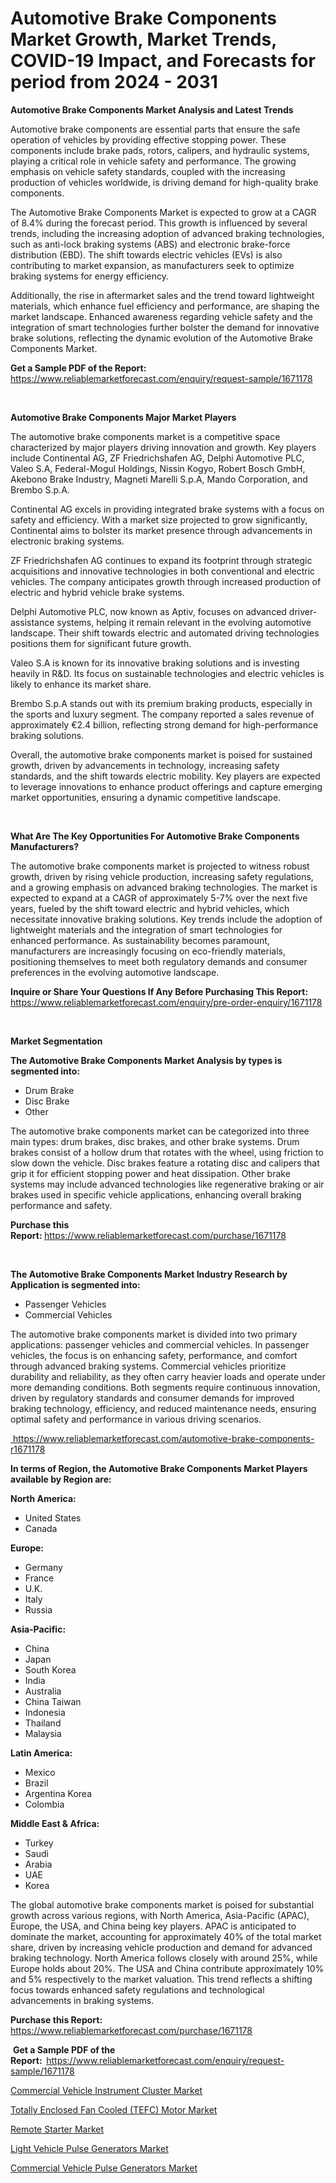 <p><h1>Automotive Brake Components Market Growth, Market Trends, COVID-19 Impact, and Forecasts for period from 2024 - 2031</h1></p><p><strong>Automotive Brake Components Market Analysis and Latest Trends</strong></p>
<p><p>Automotive brake components are essential parts that ensure the safe operation of vehicles by providing effective stopping power. These components include brake pads, rotors, calipers, and hydraulic systems, playing a critical role in vehicle safety and performance. The growing emphasis on vehicle safety standards, coupled with the increasing production of vehicles worldwide, is driving demand for high-quality brake components.</p><p>The Automotive Brake Components Market is expected to grow at a CAGR of 8.4% during the forecast period. This growth is influenced by several trends, including the increasing adoption of advanced braking technologies, such as anti-lock braking systems (ABS) and electronic brake-force distribution (EBD). The shift towards electric vehicles (EVs) is also contributing to market expansion, as manufacturers seek to optimize braking systems for energy efficiency.</p><p>Additionally, the rise in aftermarket sales and the trend toward lightweight materials, which enhance fuel efficiency and performance, are shaping the market landscape. Enhanced awareness regarding vehicle safety and the integration of smart technologies further bolster the demand for innovative brake solutions, reflecting the dynamic evolution of the Automotive Brake Components Market.</p></p>
<p><strong>Get a Sample PDF of the Report:&nbsp;</strong> <a href="https://www.reliablemarketforecast.com/enquiry/request-sample/1671178?utm_campaign=1108&utm_medium=2&utm_source=Github&utm_content=ia&utm_term=02112024&utm_id=automotive-brake-components">https://www.reliablemarketforecast.com/enquiry/request-sample/1671178</a></p>
<p>&nbsp;</p>
<p><strong>Automotive Brake Components Major Market Players</strong></p>
<p><p>The automotive brake components market is a competitive space characterized by major players driving innovation and growth. Key players include Continental AG, ZF Friedrichshafen AG, Delphi Automotive PLC, Valeo S.A, Federal-Mogul Holdings, Nissin Kogyo, Robert Bosch GmbH, Akebono Brake Industry, Magneti Marelli S.p.A, Mando Corporation, and Brembo S.p.A.</p><p>Continental AG excels in providing integrated brake systems with a focus on safety and efficiency. With a market size projected to grow significantly, Continental aims to bolster its market presence through advancements in electronic braking systems.</p><p>ZF Friedrichshafen AG continues to expand its footprint through strategic acquisitions and innovative technologies in both conventional and electric vehicles. The company anticipates growth through increased production of electric and hybrid vehicle brake systems.</p><p>Delphi Automotive PLC, now known as Aptiv, focuses on advanced driver-assistance systems, helping it remain relevant in the evolving automotive landscape. Their shift towards electric and automated driving technologies positions them for significant future growth.</p><p>Valeo S.A is known for its innovative braking solutions and is investing heavily in R&D. Its focus on sustainable technologies and electric vehicles is likely to enhance its market share.</p><p>Brembo S.p.A stands out with its premium braking products, especially in the sports and luxury segment. The company reported a sales revenue of approximately €2.4 billion, reflecting strong demand for high-performance braking solutions.</p><p>Overall, the automotive brake components market is poised for sustained growth, driven by advancements in technology, increasing safety standards, and the shift towards electric mobility. Key players are expected to leverage innovations to enhance product offerings and capture emerging market opportunities, ensuring a dynamic competitive landscape.</p></p>
<p>&nbsp;</p>
<p><strong>What Are The Key Opportunities For Automotive Brake Components Manufacturers?</strong></p>
<p><p>The automotive brake components market is projected to witness robust growth, driven by rising vehicle production, increasing safety regulations, and a growing emphasis on advanced braking technologies. The market is expected to expand at a CAGR of approximately 5-7% over the next five years, fueled by the shift toward electric and hybrid vehicles, which necessitate innovative braking solutions. Key trends include the adoption of lightweight materials and the integration of smart technologies for enhanced performance. As sustainability becomes paramount, manufacturers are increasingly focusing on eco-friendly materials, positioning themselves to meet both regulatory demands and consumer preferences in the evolving automotive landscape.</p></p>
<p><strong>Inquire or Share Your Questions If Any Before Purchasing This Report:</strong> <a href="https://www.reliablemarketforecast.com/enquiry/pre-order-enquiry/1671178?utm_campaign=1108&utm_medium=2&utm_source=Github&utm_content=ia&utm_term=02112024&utm_id=automotive-brake-components">https://www.reliablemarketforecast.com/enquiry/pre-order-enquiry/1671178</a></p>
<p>&nbsp;</p>
<p><strong>Market Segmentation</strong></p>
<p><strong>The Automotive Brake Components Market Analysis by types is segmented into:</strong></p>
<p><ul><li>Drum Brake</li><li>Disc Brake</li><li>Other</li></ul></p>
<p><p>The automotive brake components market can be categorized into three main types: drum brakes, disc brakes, and other brake systems. Drum brakes consist of a hollow drum that rotates with the wheel, using friction to slow down the vehicle. Disc brakes feature a rotating disc and calipers that grip it for efficient stopping power and heat dissipation. Other brake systems may include advanced technologies like regenerative braking or air brakes used in specific vehicle applications, enhancing overall braking performance and safety.</p></p>
<p><strong>Purchase this Report:&nbsp;</strong><a href="https://www.reliablemarketforecast.com/purchase/1671178?utm_campaign=1108&utm_medium=2&utm_source=Github&utm_content=ia&utm_term=02112024&utm_id=automotive-brake-components">https://www.reliablemarketforecast.com/purchase/1671178</a></p>
<p>&nbsp;</p>
<p><strong>The Automotive Brake Components Market Industry Research by Application is segmented into:</strong></p>
<p><ul><li>Passenger Vehicles</li><li>Commercial Vehicles</li></ul></p>
<p><p>The automotive brake components market is divided into two primary applications: passenger vehicles and commercial vehicles. In passenger vehicles, the focus is on enhancing safety, performance, and comfort through advanced braking systems. Commercial vehicles prioritize durability and reliability, as they often carry heavier loads and operate under more demanding conditions. Both segments require continuous innovation, driven by regulatory standards and consumer demands for improved braking technology, efficiency, and reduced maintenance needs, ensuring optimal safety and performance in various driving scenarios.</p></p>
<p><a href="https://www.reliablemarketforecast.com/automotive-brake-components-r1671178?utm_campaign=1108&utm_medium=2&utm_source=Github&utm_content=ia&utm_term=02112024&utm_id=automotive-brake-components">&nbsp;https://www.reliablemarketforecast.com/automotive-brake-components-r1671178</a></p>
<p><strong>In terms of Region, the Automotive Brake Components Market Players available by Region are:</strong></p>
<p>
    <p> <strong> North America: </strong>
        <ul>
            <li>United States</li>
            <li>Canada</li>
        </ul>
        </p> 
    <p> <strong> Europe: </strong>
        <ul>
            <li>Germany</li>
            <li>France</li>
            <li>U.K.</li>
            <li>Italy</li>
            <li>Russia</li>
        </ul>
        </p> 
    <p> <strong> Asia-Pacific: </strong>
        <ul>
            <li>China</li>
            <li>Japan</li>
            <li>South Korea</li>
            <li>India</li>
            <li>Australia</li>
            <li>China Taiwan</li>
            <li>Indonesia</li>
            <li>Thailand</li>
            <li>Malaysia</li>
        </ul>
        </p> 
    <p> <strong> Latin America: </strong>
        <ul>
            <li>Mexico</li>
            <li>Brazil</li>
            <li>Argentina Korea</li>
            <li>Colombia</li>
        </ul>
        </p> 
    <p> <strong> Middle East & Africa: </strong>
        <ul>
            <li>Turkey</li>
            <li>Saudi</li>
            <li>Arabia</li>
            <li>UAE</li>
            <li>Korea</li>
        </ul>
    </p>
    </p>
<p><p>The global automotive brake components market is poised for substantial growth across various regions, with North America, Asia-Pacific (APAC), Europe, the USA, and China being key players. APAC is anticipated to dominate the market, accounting for approximately 40% of the total market share, driven by increasing vehicle production and demand for advanced braking technology. North America follows closely with around 25%, while Europe holds about 20%. The USA and China contribute approximately 10% and 5% respectively to the market valuation. This trend reflects a shifting focus towards enhanced safety regulations and technological advancements in braking systems.</p></p>
<p><strong>Purchase this Report: </strong><a href="https://www.reliablemarketforecast.com/purchase/1671178?utm_campaign=1108&utm_medium=2&utm_source=Github&utm_content=ia&utm_term=02112024&utm_id=automotive-brake-components">https://www.reliablemarketforecast.com/purchase/1671178</a></p>
<p>&nbsp;<strong>Get a Sample PDF of the Report:&nbsp;&nbsp;</strong><a href="https://www.reliablemarketforecast.com/enquiry/request-sample/1671178?utm_campaign=1108&utm_medium=2&utm_source=Github&utm_content=ia&utm_term=02112024&utm_id=automotive-brake-components">https://www.reliablemarketforecast.com/enquiry/request-sample/1671178</a></p>
<p><strong></strong></p>
<p><p><a href="https://github.com/cecilebbruhter/Market-Research-Report-List-1/blob/main/commercial-vehicle-instrument-cluster-market.md?utm_campaign=1108&utm_medium=2&utm_source=Github&utm_content=ia&utm_term=02112024&utm_id=automotive-brake-components">Commercial Vehicle Instrument Cluster Market</a></p><p><a href="https://issuu.com/reportprime-2/docs/totally-enclosed-fan-cooled-tefc-mo_ab26c7fc0b1164?utm_campaign=1108&utm_medium=2&utm_source=Github&utm_content=ia&utm_term=02112024&utm_id=automotive-brake-components">Totally Enclosed Fan Cooled (TEFC) Motor Market</a></p><p><a href="https://github.com/doyeme32g/Market-Research-Report-List-1/blob/main/remote-starter-market.md?utm_campaign=1108&utm_medium=2&utm_source=Github&utm_content=ia&utm_term=02112024&utm_id=automotive-brake-components">Remote Starter Market</a></p><p><a href="https://www.linkedin.com/pulse/light-vehicle-pulse-generators-market-share-analysis-ax2ze?utm_campaign=1108&utm_medium=2&utm_source=Github&utm_content=ia&utm_term=02112024&utm_id=automotive-brake-components">Light Vehicle Pulse Generators Market</a></p><p><a href="https://www.linkedin.com/pulse/commercial-vehicle-pulse-generators-landscape-product-spectrum-mhsce?utm_campaign=1108&utm_medium=2&utm_source=Github&utm_content=ia&utm_term=02112024&utm_id=automotive-brake-components">Commercial Vehicle Pulse Generators Market</a></p></p>